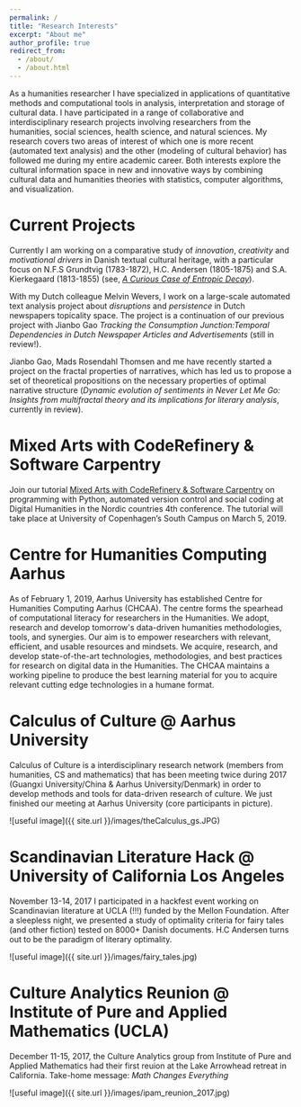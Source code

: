 ```yaml
---
permalink: /
title: "Research Interests"
excerpt: "About me"
author_profile: true
redirect_from:
  - /about/
  - /about.html
---
```


As a humanities researcher I have specialized in applications of quantitative methods and computational tools in analysis, interpretation and storage of cultural data. I have participated in a range of collaborative and interdisciplinary research projects involving researchers from the humanities, social sciences, health science, and natural sciences. My research covers two areas of interest of which one is more recent (automated text analysis) and the other (modeling of cultural behavior) has followed me during my entire academic career. Both interests explore the cultural information space in new and innovative ways by combining cultural data and humanities theories with statistics, computer algorithms, and visualization.


Current Projects
======
Currently I am working on a comparative study of *innovation*, *creativity* and *motivational drivers* in Danish textual cultural heritage, with a particular focus on N.F.S Grundtvig (1783-1872), H.C. Andersen (1805-1875) and S.A. Kierkegaard (1813-1855) (see, [*A Curious Case of Entropic Decay*](https://doi.org/10.1093/llc/fqy054)).

With my Dutch colleague Melvin Wevers, I work on a large-scale automated text analysis project about *disruptions* and *persistence* in Dutch newspapers topicality space. The project is a continuation of our previous project with Jianbo Gao *Tracking the Consumption Junction:Temporal Dependencies in Dutch Newspaper Articles and Advertisements* (still in review!).

Jianbo Gao, Mads Rosendahl Thomsen and me have recently started a project on the fractal properties of narratives, which has led us to propose a set of theoretical propositions on the necessary properties of optimal narrative structure (*Dynamic evolution of sentiments in Never Let Me Go: Insights from multifractal theory and its implications for literary analysis*,  currently in review).

Mixed Arts with CodeRefinery & Software Carpentry
======
Join our tutorial [Mixed Arts with CodeRefinery & Software Carpentry](https://kln-courses.github.io/mixed-arts/) on programming with Python, automated version control and social coding at Digital Humanities in the Nordic countries 4th conference. The tutorial will take place at University of Copenhagen’s South Campus on March 5, 2019.

Centre for Humanities Computing Aarhus
======
As of February 1, 2019, Aarhus University has established Centre for Humanities Computing Aarhus (CHCAA). The centre forms the spearhead of computational literacy for researchers in the Humanities.  We adopt, research and develop tomorrow's data-driven humanities methodologies, tools, and synergies. Our aim is to empower researchers with relevant, efficient, and usable resources and mindsets. We acquire, research, and develop state-of-the-art technologies, methodologies, and best practices for research on digital data in the Humanities. The CHCAA maintains a working pipeline to produce the best learning material for you to acquire relevant cutting edge technologies in a humane format.

Calculus of Culture @ Aarhus University
======
Calculus of Culture is a interdisciplinary research network (members from humanities, CS and mathematics) that has been meeting twice during 2017 (Guangxi University/China & Aarhus University/Denmark) in order to develop methods and tools for data-driven research of culture. We just finished our meeting at Aarhus University (core participants in picture).

![useful image]({{ site.url }}/images/theCalculus_gs.JPG)

Scandinavian Literature Hack @ University of California Los Angeles
======
November 13-14, 2017 I participated in a hackfest event working on Scandinavian literature at UCLA (!!!) funded by the Mellon Foundation. After a sleepless night, we
presented a study of optimality criteria for fairy tales (and other fiction) tested on 8000+ Danish documents. H.C Andersen turns out to be the paradigm of literary optimality.

![useful image]({{ site.url }}/images/fairy_tales.jpg)

Culture Analytics Reunion @ Institute of Pure and Applied Mathematics (UCLA)
======
December 11-15, 2017, the Culture Analytics group from Institute of Pure and Applied Mathematics had their first reuion at the Lake Arrowhead retreat in California. Take-home message: *Math Changes Everything*

![useful image]({{ site.url }}/images/ipam_reunion_2017.jpg)

